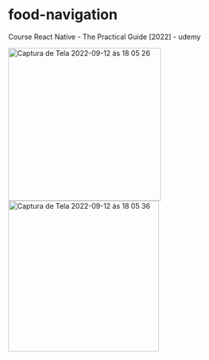 # food-navigation

Course React Native - The Practical Guide [2022] - udemy

<img width="307" alt="Captura de Tela 2022-09-12 às 18 05 26" src="https://user-images.githubusercontent.com/75143575/189758806-27805ce4-7f5e-49ab-a90e-f0cddccd1885.png">
<img width="303" alt="Captura de Tela 2022-09-12 às 18 05 36" src="https://user-images.githubusercontent.com/75143575/189758841-98a24a6b-d731-46af-9419-fe1b0a97b5b6.png">
